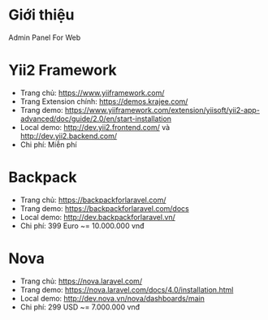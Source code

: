 # Giới thiệu
Admin Panel For Web
# Yii2 Framework
- Trang chủ: https://www.yiiframework.com/
- Trang Extension chính: https://demos.krajee.com/
- Trang demo: https://www.yiiframework.com/extension/yiisoft/yii2-app-advanced/doc/guide/2.0/en/start-installation
- Local demo: http://dev.yii2.frontend.com/ và http://dev.yii2.backend.com/
- Chi phí: Miễn phí
# Backpack 
- Trang chủ: https://backpackforlaravel.com/
- Trang demo: https://backpackforlaravel.com/docs
- Local demo: http://dev.backpackforlaravel.vn/
- Chi phí: 399 Euro ~= 10.000.000 vnđ
# Nova
- Trang chủ: https://nova.laravel.com/
- Trang demo: https://nova.laravel.com/docs/4.0/installation.html
- Local demo: http://dev.nova.vn/nova/dashboards/main
- Chi phí: 299 USD  ~= 7.000.000 vnđ
